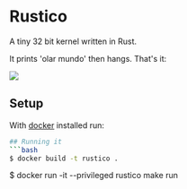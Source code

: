 # Rustico

A tiny 32 bit kernel written in Rust.

It prints 'olar mundo' then hangs. That's it:

![](http://f.cl.ly/items/2U2g0i111J3O0E0C1G25/Screen%20Shot%202014-04-07%20at%209.22.52%20PM.png)

## Setup

With [docker](https://www.docker.com/) installed run:

```bash
## Running it
```bash
$ docker build -t rustico .
```


$ docker run -it --privileged rustico make run
```
